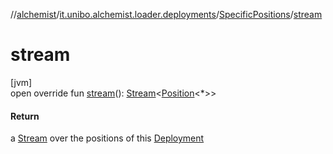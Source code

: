 //[alchemist](../../../index.md)/[it.unibo.alchemist.loader.deployments](../index.md)/[SpecificPositions](index.md)/[stream](stream.md)

# stream

[jvm]\
open override fun [stream](stream.md)(): [Stream](https://docs.oracle.com/javase/8/docs/api/java/util/stream/Stream.html)<[Position](../../it.unibo.alchemist.model.interfaces/-position/index.md)<*>>

#### Return

a [Stream](https://docs.oracle.com/javase/8/docs/api/java/util/stream/Stream.html) over the positions of this [Deployment](../-deployment/index.md)
